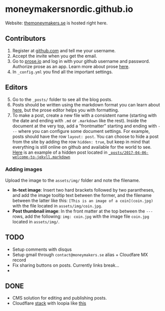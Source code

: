 # moneymakersnordic.github.io

Website: [themoneymakers.se](https://www.themoneymakers.se/) is hosted right here.

## Contributors
1. Register at [github.com](https://www.github.com/) and tell me your username.
2. Accept the invite when you get the email.
3. Go to [prose.io](http://prose.io/) and log in with your github username and password. Authorize prose as an app. Learn more about prose [here](http://prose.io/#about).
4. In `_config.yml` you find all the important settings.

## Editors
5. Go to the `_posts/` folder to see all the blog posts.
6. Posts should be written using the markdown format you can learn about [here](https://www.markdownguide.org/cheat-sheet/), but the prose editor helps you with formatting.
7. To make a post, create a new file with a consistent name (starting with the date and ending with `.md` or `.markdown` like the rest). Inside the document at the very top, add a "frontmatter" starting and ending with `---` where you can configure some document settings. For example, posts should have the row `layout: post`. You can choose to hide a post from the site by adding the row `hidden: true`, but keep in mind that everything is still online on github and available for the world to see. [Here](https://raw.githubusercontent.com/moneymakersnordic/moneymakersnordic.github.io/main/_posts/2017-04-06-welcome-to-jekyll.markdown) is an example of a hidden post located in [`_posts/2017-04-06-welcome-to-jekyll.markdown`](https://github.com/moneymakersnordic/moneymakersnordic.github.io/blob/main/_posts/2017-04-06-welcome-to-jekyll.markdown)

### Adding images
Upload the image to the `assets/img/` folder and note the filename.
- **In-text image**: Insert two hard brackets followed by two parantheses, and add the image tooltip text between the former, and the filename between the latter like this: `[This is an image of a coin](coin.jpg)` with the file located in `assets/img/coin.jpg`.
- **Post thumbnail image**: In the front matter at the top between the `---` rows, add the following: `img: coin.jpg` with the image file `coin.jpg` located in `assets/img/`.

## TODO

- Setup comments with disqus
- Setup gmail through `contact@moneymakers.se` alias + Cloudfare MX record
- Fix sharing buttons on posts. Currently links break...
- 


## DONE
- CMS solution for editing and publishing posts. 
- Cloudflare [stack](https://scotch.io/tutorials/jekyll-github-pages-and-cloudflare-for-pagespeed-win) with loopia like [this](https://github.com/attilac/github-custom-domain-loopia)
